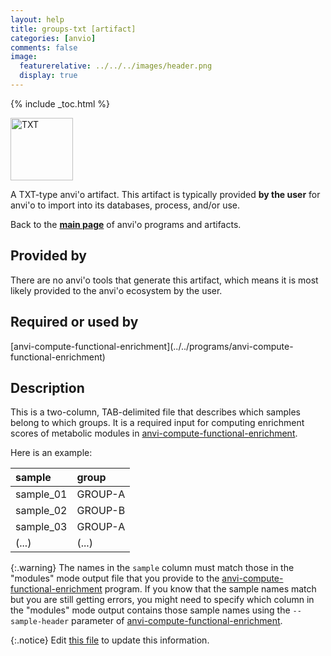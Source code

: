 ```yaml
---
layout: help
title: groups-txt [artifact]
categories: [anvio]
comments: false
image:
  featurerelative: ../../../images/header.png
  display: true
---
```



{% include _toc.html %}


<img src="../../images/icons/TXT.png" alt="TXT" style="width:100px; border:none" />

A TXT-type anvi'o artifact. This artifact is typically provided **by the user** for anvi'o to import into its databases, process, and/or use.

Back to the **[main page](../../)** of anvi'o programs and artifacts.

## Provided by


There are no anvi'o tools that generate this artifact, which means it is most likely provided to the anvi'o ecosystem by the user.


## Required or used by


<p style="text-align: left" markdown="1"><span class="artifact-r">[anvi-compute-functional-enrichment](../../programs/anvi-compute-functional-enrichment)</span></p>


## Description

This is a two-column, TAB-delimited file that describes which samples belong to which groups. It is a required input for computing enrichment scores of metabolic modules in <span class="artifact-n">[anvi-compute-functional-enrichment](/help/7/programs/anvi-compute-functional-enrichment)</span>.

Here is an example:

|sample|group|
|:--|:--|
|sample_01|GROUP-A|
|sample_02|GROUP-B|
|sample_03|GROUP-A|
|(...)|(...)|

{:.warning}
The names in the `sample` column must match those in the "modules" mode output file that you provide to the <span class="artifact-n">[anvi-compute-functional-enrichment](/help/7/programs/anvi-compute-functional-enrichment)</span> program. If you know that the sample names match but you are still getting errors, you might need to specify which column in the "modules" mode output contains those sample names using the `--sample-header` parameter of <span class="artifact-n">[anvi-compute-functional-enrichment](/help/7/programs/anvi-compute-functional-enrichment)</span>. 


{:.notice}
Edit [this file](https://github.com/merenlab/anvio/tree/master/anvio/docs/artifacts/groups-txt.md) to update this information.

